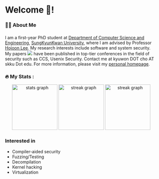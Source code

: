 <h1 align="left">Welcome 👋! </h1>

<h3 align="left">👩‍💻  About Me</h3>

###



<p> I am a first-year PhD student at <a href="https://cse.skku.edu/">Department of Computer Science and Engineering</a>, <a href="https://skku.edu/">SungKyunKwan University</a>, where I am advised by Professor <a href="https://hojoon-lee.github.io/">Hojoon Lee</a>. My research interests include software and system security. My papers <a href="https://scholar.google.com/citations?user=AjgaSMoAAAAJ"><img src="https://img.shields.io/badge/-abcdef?logo=GoogleScholar"></a> have been published in top-tier conferences in the field of security such as CCS, Usenix Security. Contact me at kyuwon DOT cho AT skku Dot edu. For more information, please visit my <a href="https://chokyuwon.github.io/">personal homepage</a>.</p> 
        
###

<h3 align="left">🔥   My Stats :</h3>

<div align="center">
  <img src="https://github-readme-stats.vercel.app/api?username=ChoKyuWon&hide_title=false&hide_rank=true&show_icons=true&include_all_commits=true&count_private=true&disable_animations=false&theme=dark&locale=en&hide_border=false&order=1" height="150" alt="stats graph"  />
  <img src="https://streak-stats.demolab.com?user=ChoKyuWon&locale=en&mode=daily&theme=dark&hide_border=false&border_radius=5&order=3" height="150" alt="streak graph"  />
 <img src="https://github-readme-stats.vercel.app/api/top-langs/?username=ChoKyuWon&layout=compact&langs_count=8&hide=D,Batchfile,Objective-C,shell,Makefile&theme=dark" height="150" alt="streak graph"  />

</div>

### Interested in
- Compiler-aided security
- Fuzzing/Testing
- Decompilation
- Kernel hacking
- Virtualization
